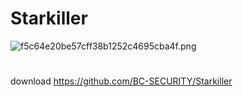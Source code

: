 # Starkiller
![f5c64e20be57cff38b1252c4695cba4f.png](../../../_resources/f5c64e20be57cff38b1252c4695cba4f.png)

#
download 
https://github.com/BC-SECURITY/Starkiller